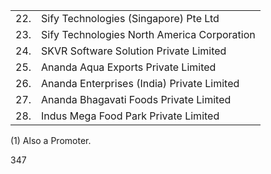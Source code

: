 <table><tr><td>22.</td><td>Sify Technologies (Singapore) Pte Ltd</td></tr><tr><td>23.</td><td>Sify Technologies North America Corporation</td></tr><tr><td>24.</td><td>SKVR Software Solution Private Limited</td></tr><tr><td>25.</td><td>Ananda Aqua Exports Private Limited</td></tr><tr><td>26.</td><td>Ananda Enterprises (India) Private Limited</td></tr><tr><td>27.</td><td>Ananda Bhagavati Foods Private Limited</td></tr><tr><td>28.</td><td>Indus Mega Food Park Private Limited</td></tr></table>

(1) Also a Promoter.

347